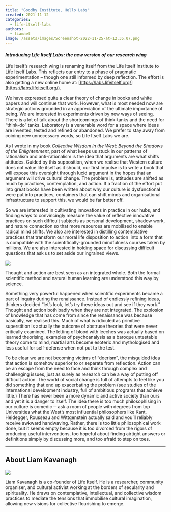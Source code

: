```yaml
---
title: "Goodby Institute, Hello Labs"
created: 2021-11-12
categories: 
  - life-itself-labs
authors: 
  - liamaet
image: /assets/images/Screenshot-2022-11-25-at-12.35.07.png
---
```


#### _Introducing Life Itself Labs: the new version of our research wing_

Life Itself’s research wing is renaming itself from the Life Itself Institute to Life Itself Labs. This reflects our entry to a phase of pragmatic experimentation – though one still informed by deep reflection. The effort is also getting a new online home at: [https://labs.lifeitself.org/](https://labs.lifeitself.org/).

We have expressed quite a clear theory of change in books and white papers and will continue that work. However, what is most needed now are strategic actions grounded in an appreciation of the ultimate importance of being. We are interested in experiments driven by new ways of seeing. There is a lot of talk about the shortcomings of think-tanks and the need for “think-do” tanks. Laboratory is a venerable word for a space where ideas are invented, tested and refined or abandoned. We prefer to stay away from coining new unnecessary words, so Life Itself Labs we are.

As I wrote in my book _Collective Wisdom in the West: Beyond the Shadows of the Enlightenment_, part of what keeps us stuck in our patterns of rationalism and anti-rationalism is the idea that arguments are what shifts attitudes. Guided by this supposition, when we realise that Western culture does not value life itself as it should, our first impulse is to write a book that will expose this oversight through lucid argument in the hopes that an argument will drive cultural change. The problem is, attitudes are shifted as much by practices, contemplation, and action. If a fraction of the effort put into great books have been written about why our culture is dysfunctional were put into practices, containers that can shift minds and organisational infrastructure to support this, we would be far better off.

So we are interested in cultivating innovations in practice in our hubs, and finding ways to convincingly measure the value of reflective innovative practices on such difficult subjects as personal development, shadow work, and nature connection so that more resources are mobilised to enable radical mind shifts. We also are interested in distilling contemplative practices that transform our moral life disposition to action  into a form that is compatible with the scientifically-grounded mindfulness courses taken by millions. We are also interested in holding space for discussing difficult questions that ask us to set aside our ingrained views.

![](/assets/images/labs-pic-1.png)

Thought and action are best seen as an integrated whole. Both the formal scientific method and natural human learning are understood this way by science.

Something very powerful happened when scientific experiments became a part of inquiry during the renaissance. Instead of endlessly refining ideas, thinkers decided “let’s look, let’s try these ideas out and see if they work.” Thought and action both badly when they are not integrated. The explosion of knowledge that has come from since the renaissance was because basically, we realised this. Much of what is ridiculed as primitive superstition is actually the outcome of abstruse theories that were never critically examined. The letting of blood with leeches was actually based on learned theorising, examples of psychoanalysis as a baroque untestable theory come to mind, martial arts become esoteric and mythologised and less useful for self-defense when not put to the test.

To be clear we are not becoming victims of “doerism”, the misguided idea that action is somehow superior to or separate from reflection. Action can be an escape from the need to face and think through complex and challenging issues, just as surely as research can be a way of putting off difficult action. The world of social change is full of attempts to feel like you did something that end up exacerbating the problem (see studies of the international development industry, full of ambitious programs that achieve little.) There has never been a more dynamic and active society than ours and yet it is a danger to itself. The idea there is too much philosophising in our culture is comedic ─ ask a room of people with degrees from top Universities what the West’s most influential philosophers like Kant, Heidegger, Rousseau and Wittgenstein actually said and you’ll reliably receive awkward handwaving. Rather, there is too little philosophical work done, but it seems empty because it is too divorced from the rigors of producing useful interventions, too hopeful about finding airtight answers or definitions simply by discussing more, and too afraid to step on toes.

* * *

## About Liam Kavanagh

![](/assets/images/liam-Cropped-300x300.jpg)

Liam Kavanagh is a co-founder of Life Itself. He is a researcher, community organiser, and cultural activist working at the borders of secularity and spirituality. He draws on contemplative, intellectual, and collective wisdom practices to mediate the tensions that immobilise cultural imagination, allowing new visions for collective flourishing to emerge.
